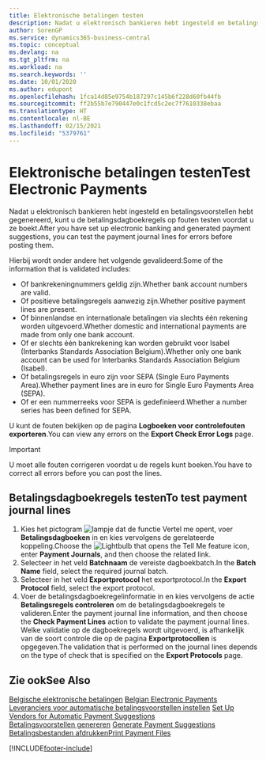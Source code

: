 ```yaml
---
title: Elektronische betalingen testen
description: Nadat u elektronisch bankieren hebt ingesteld en betalingsvoorstellen hebt gegenereerd, kunt u de betalingsdagboekregels op fouten testen voordat u ze boekt.
author: SorenGP
ms.service: dynamics365-business-central
ms.topic: conceptual
ms.devlang: na
ms.tgt_pltfrm: na
ms.workload: na
ms.search.keywords: ''
ms.date: 10/01/2020
ms.author: edupont
ms.openlocfilehash: 1fca14d85e9754b187297c145b6f228d60fb44fb
ms.sourcegitcommit: ff2b55b7e790447e0c1fcd5c2ec7f7610338ebaa
ms.translationtype: HT
ms.contentlocale: nl-BE
ms.lasthandoff: 02/15/2021
ms.locfileid: "5379761"
---
```

# <a name="test-electronic-payments"></a><span data-ttu-id="c5da0-103">Elektronische betalingen testen</span><span class="sxs-lookup"><span data-stu-id="c5da0-103">Test Electronic Payments</span></span>
<span data-ttu-id="c5da0-104">Nadat u elektronisch bankieren hebt ingesteld en betalingsvoorstellen hebt gegenereerd, kunt u de betalingsdagboekregels op fouten testen voordat u ze boekt.</span><span class="sxs-lookup"><span data-stu-id="c5da0-104">After you have set up electronic banking and generated payment suggestions, you can test the payment journal lines for errors before posting them.</span></span>  

<span data-ttu-id="c5da0-105">Hierbij wordt onder andere het volgende gevalideerd:</span><span class="sxs-lookup"><span data-stu-id="c5da0-105">Some of the information that is validated includes:</span></span>  

- <span data-ttu-id="c5da0-106">Of bankrekeningnummers geldig zijn.</span><span class="sxs-lookup"><span data-stu-id="c5da0-106">Whether bank account numbers are valid.</span></span>  
- <span data-ttu-id="c5da0-107">Of positieve betalingsregels aanwezig zijn.</span><span class="sxs-lookup"><span data-stu-id="c5da0-107">Whether positive payment lines are present.</span></span>  
- <span data-ttu-id="c5da0-108">Of binnenlandse en internationale betalingen via slechts één rekening worden uitgevoerd.</span><span class="sxs-lookup"><span data-stu-id="c5da0-108">Whether domestic and international payments are made from only one bank account.</span></span>  
- <span data-ttu-id="c5da0-109">Of er slechts één bankrekening kan worden gebruikt voor Isabel (Interbanks Standards Association Belgium).</span><span class="sxs-lookup"><span data-stu-id="c5da0-109">Whether only one bank account can be used for Interbanks Standards Association Belgium (Isabel).</span></span>  
- <span data-ttu-id="c5da0-110">Of betalingsregels in euro zijn voor SEPA (Single Euro Payments Area).</span><span class="sxs-lookup"><span data-stu-id="c5da0-110">Whether payment lines are in euro for Single Euro Payments Area (SEPA).</span></span>  
- <span data-ttu-id="c5da0-111">Of er een nummerreeks voor SEPA is gedefinieerd.</span><span class="sxs-lookup"><span data-stu-id="c5da0-111">Whether a number series has been defined for SEPA.</span></span>  

<span data-ttu-id="c5da0-112">U kunt de fouten bekijken op de pagina **Logboeken voor controlefouten exporteren**.</span><span class="sxs-lookup"><span data-stu-id="c5da0-112">You can view any errors on the **Export Check Error Logs** page.</span></span>  

> [!IMPORTANT]  
>  <span data-ttu-id="c5da0-113">U moet alle fouten corrigeren voordat u de regels kunt boeken.</span><span class="sxs-lookup"><span data-stu-id="c5da0-113">You have to correct all errors before you can post the lines.</span></span>  

## <a name="to-test-payment-journal-lines"></a><span data-ttu-id="c5da0-114">Betalingsdagboekregels testen</span><span class="sxs-lookup"><span data-stu-id="c5da0-114">To test payment journal lines</span></span>  

1.  <span data-ttu-id="c5da0-115">Kies het pictogram ![lampje dat de functie Vertel me opent](../../media/ui-search/search_small.png "Vertel me wat u wilt doen"), voer **Betalingsdagboeken** in en kies vervolgens de gerelateerde koppeling.</span><span class="sxs-lookup"><span data-stu-id="c5da0-115">Choose the ![Lightbulb that opens the Tell Me feature](../../media/ui-search/search_small.png "Tell me what you want to do") icon, enter **Payment Journals**, and then choose the related link.</span></span>  
2.  <span data-ttu-id="c5da0-116">Selecteer in het veld **Batchnaam** de vereiste dagboekbatch.</span><span class="sxs-lookup"><span data-stu-id="c5da0-116">In the **Batch Name** field, select the required journal batch.</span></span>  
3.  <span data-ttu-id="c5da0-117">Selecteer in het veld **Exportprotocol** het exportprotocol.</span><span class="sxs-lookup"><span data-stu-id="c5da0-117">In the **Export Protocol** field, select the export protocol.</span></span>  
4.  <span data-ttu-id="c5da0-118">Voer de betalingsdagboekregelinformatie in en kies vervolgens de actie **Betalingsregels controleren** om de betalingsdagboekregels te valideren.</span><span class="sxs-lookup"><span data-stu-id="c5da0-118">Enter the payment journal line information, and then choose the **Check Payment Lines** action to validate the payment journal lines.</span></span> <span data-ttu-id="c5da0-119">Welke validatie op de dagboekregels wordt uitgevoerd, is afhankelijk van de soort controle die op de pagina **Exportprotocollen** is opgegeven.</span><span class="sxs-lookup"><span data-stu-id="c5da0-119">The validation that is performed on the journal lines depends on the type of check that is specified on the **Export Protocols** page.</span></span>  

## <a name="see-also"></a><span data-ttu-id="c5da0-120">Zie ook</span><span class="sxs-lookup"><span data-stu-id="c5da0-120">See Also</span></span>  
 <span data-ttu-id="c5da0-121">[Belgische elektronische betalingen](belgian-electronic-payments.md) </span><span class="sxs-lookup"><span data-stu-id="c5da0-121">[Belgian Electronic Payments](belgian-electronic-payments.md) </span></span>  
 <span data-ttu-id="c5da0-122">[Leveranciers voor automatische betalingsvoorstellen instellen](how-to-set-up-vendors-for-automatic-payment-suggestions.md) </span><span class="sxs-lookup"><span data-stu-id="c5da0-122">[Set Up Vendors for Automatic Payment Suggestions](how-to-set-up-vendors-for-automatic-payment-suggestions.md) </span></span>  
 <span data-ttu-id="c5da0-123">[Betalingsvoorstellen genereren](how-to-generate-payment-suggestions.md) </span><span class="sxs-lookup"><span data-stu-id="c5da0-123">[Generate Payment Suggestions](how-to-generate-payment-suggestions.md) </span></span>  
 [<span data-ttu-id="c5da0-124">Betalingsbestanden afdrukken</span><span class="sxs-lookup"><span data-stu-id="c5da0-124">Print Payment Files</span></span>](how-to-print-payment-files.md)


[!INCLUDE[footer-include](../../includes/footer-banner.md)]